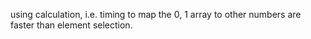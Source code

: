 using calculation, i.e. timing to map the 0, 1 array to other numbers are faster than element selection.
